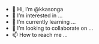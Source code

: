 - 👋 Hi, I’m @kkasonga
- 👀 I’m interested in ...
- 🌱 I’m currently learning ...
- 💞️ I’m looking to collaborate on ...
- 📫 How to reach me ...

<!---
kkasonga/kkasonga is a ✨ special ✨ repository because its `README.md` (this file) appears on your GitHub profile.
You can click the Preview link to take a look at your changes.
--->
